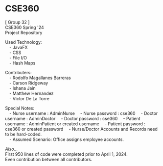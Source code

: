 # CSE360
[ Group 32 ]  
CSE360 Spring '24  
Project Repository  
  
Used Technology:  
&emsp;- JavaFX  
&emsp;- CSS  
&emsp;- File I/O  
&emsp;- Hash Maps 

Contributers:  
&emsp;- Rodolfo Magallanes Barreras  
&emsp;- Carson Ridgeway  
&emsp;- Ishana Jain  
&emsp;- Matthew Hernandez  
&emsp;- Victor De La Torre  
  
Special Notes:  
&emsp;- Nurse username : AdminNurse
&emsp;- Nurse password : cse360
&emsp;- Doctor username : AdminDoctor
&emsp;- Doctor password : cse360
&emsp;- Patient username : AdminPatient   or  created username 
&emsp;- Patient password : cse360         or  created password
&emsp;- Nurse/Doctor Accounts and Records need to be hard-coded.  
&emsp;- Assumed Scenario: Office assigns employee accounts.  
  
*Also...*  
First 950 lines of code were completed prior to April 1, 2024.  
Even contribution between all contributors.  

